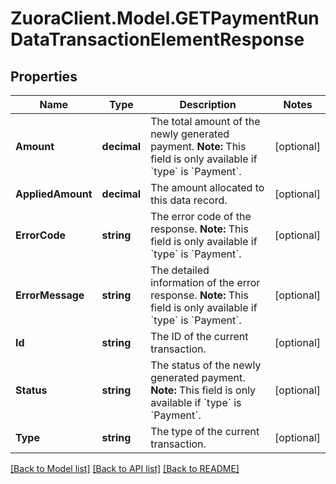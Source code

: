 # ZuoraClient.Model.GETPaymentRunDataTransactionElementResponse

## Properties

Name | Type | Description | Notes
------------ | ------------- | ------------- | -------------
**Amount** | **decimal** | The total amount of the newly generated payment.  **Note:** This field is only available if &#x60;type&#x60; is &#x60;Payment&#x60;.  | [optional] 
**AppliedAmount** | **decimal** | The amount allocated to this data record.  | [optional] 
**ErrorCode** | **string** | The error code of the response.  **Note:** This field is only available if &#x60;type&#x60; is &#x60;Payment&#x60;.  | [optional] 
**ErrorMessage** | **string** | The detailed information of the error response.  **Note:** This field is only available if &#x60;type&#x60; is &#x60;Payment&#x60;.  | [optional] 
**Id** | **string** | The ID of the current transaction.  | [optional] 
**Status** | **string** | The status of the newly generated payment.  **Note:** This field is only available if &#x60;type&#x60; is &#x60;Payment&#x60;.  | [optional] 
**Type** | **string** | The type of the current transaction.  | [optional] 

[[Back to Model list]](../README.md#documentation-for-models) [[Back to API list]](../README.md#documentation-for-api-endpoints) [[Back to README]](../README.md)

